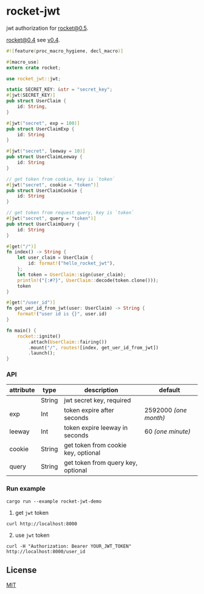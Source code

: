 # rocket-jwt

jwt authorization for rocket@0.5.

rocket@0.4 see [v0.4](https://github.com/Yaxian/rocket-jwt/tree/v0.4).


```rust
#![feature(proc_macro_hygiene, decl_macro)]

#[macro_use]
extern crate rocket;

use rocket_jwt::jwt;

static SECRET_KEY: &str = "secret_key";
#[jwt(SECRET_KEY)]
pub struct UserClaim {
    id: String,
}

#[jwt("secret", exp = 100)]
pub struct UserClaimExp {
    id: String
}

#[jwt("secret", leeway = 10)]
pub struct UserClaimLeeway {
    id: String
}

// get token from cookie, key is `token`
#[jwt("secret", cookie = "token")]
pub struct UserClaimCookie {
    id: String
}

// get token from request query, key is `token`
#[jwt("secret", query = "token")]
pub struct UserClaimQuery {
    id: String
}

#[get("/")]
fn index() -> String {
    let user_claim = UserClaim {
        id: format!("hello_rocket_jwt"),
    };
    let token = UserClaim::sign(user_claim);
    println!("{:#?}", UserClaim::decode(token.clone()));
    token
}

#[get("/user_id")]
fn get_uer_id_from_jwt(user: UserClaim) -> String {
    format!("user id is {}", user.id)
}

fn main() {
    rocket::ignite()
        .attach(UserClaim::fairing())
        .mount("/", routes![index, get_uer_id_from_jwt])
        .launch();
}

```


### API

| attribute | type | description | default |
|----------|------|-------------|---|
|  | String | jwt secret key, required | |
| exp | Int | token expire after seconds | 2592000 *(one month)* |
| leeway | Int | token expire leeway in seconds | 60 *(one minute)* |
| cookie | String | get token from cookie key, optional | |
| query | String | get token from query key, optional | |


### Run example

```
cargo run --example rocket-jwt-demo
```

1. get `jwt` token

```
curl http://localhost:8000
```

2. use `jwt` token

```
curl -H "Authorization: Bearer YOUR_JWT_TOKEN" http://localhost:8000/user_id
```

## License

[MIT](LICENSE-MIT)
